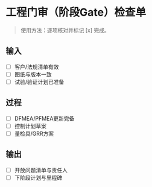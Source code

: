 # 工程门审（阶段Gate）检查单

> 使用方法：逐项核对并标记 [x] 完成。

## 输入

- [ ] 客户/法规清单有效
- [ ] 图纸与版本一致
- [ ] 试验/验证计划已准备

## 过程

- [ ] DFMEA/PFMEA更新完备
- [ ] 控制计划草案
- [ ] 量检具/GRR方案

## 输出

- [ ] 开放问题清单与责任人
- [ ] 下阶段计划与里程碑

